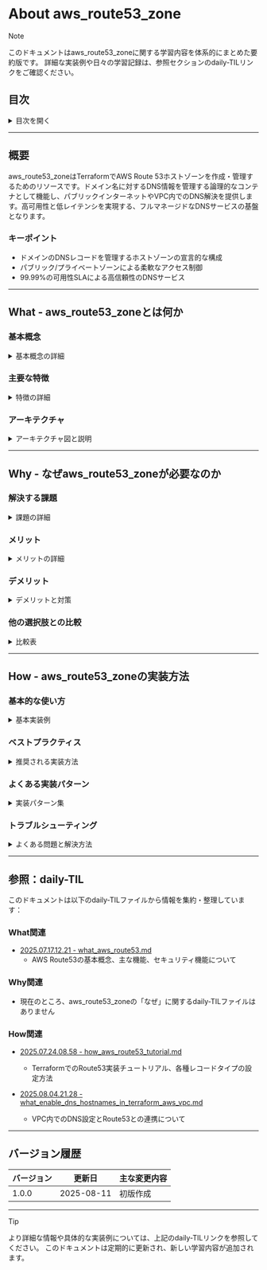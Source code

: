 # About aws_route53_zone
<!-- このファイルはaws_route53_zoneに関する包括的な知識をまとめたものです -->
<!-- daily-TILから重要な内容を抽出・整理し、体系的にまとめています -->

> [!NOTE]
> このドキュメントはaws_route53_zoneに関する学習内容を体系的にまとめた要約版です。
> 詳細な実装例や日々の学習記録は、参照セクションのdaily-TILリンクをご確認ください。

## 目次

<details>
<summary>目次を開く</summary>

- [About aws_route53_zone](#about-aws_route53_zone)
  - [目次](#目次)
  - [概要](#概要)
    - [キーポイント](#キーポイント)
  - [What - aws_route53_zoneとは何か](#what---aws_route53_zoneとは何か)
    - [基本概念](#基本概念)
      - [定義](#定義)
      - [構成要素](#構成要素)
    - [主要な特徴](#主要な特徴)
    - [アーキテクチャ](#アーキテクチャ)
      - [レイヤー構成](#レイヤー構成)
      - [データフロー](#データフロー)
  - [Why - なぜaws_route53_zoneが必要なのか](#why---なぜaws_route53_zoneが必要なのか)
    - [解決する課題](#解決する課題)
      - [従来の問題点](#従来の問題点)
      - [aws_route53_zoneによる解決策](#aws_route53_zoneによる解決策)
    - [メリット](#メリット)
      - [ビジネス面のメリット](#ビジネス面のメリット)
      - [技術面のメリット](#技術面のメリット)
    - [デメリット](#デメリット)
    - [他の選択肢との比較](#他の選択肢との比較)
  - [How - aws_route53_zoneの実装方法](#how---aws_route53_zoneの実装方法)
    - [基本的な使い方](#基本的な使い方)
      - [セットアップ](#セットアップ)
      - [基本的な実装](#基本的な実装)
      - [実行例](#実行例)
    - [ベストプラクティス](#ベストプラクティス)
      - [1. ゾーン管理の階層化](#1-ゾーン管理の階層化)
      - [2. セキュリティの強化](#2-セキュリティの強化)
      - [3. 監視とロギング](#3-監視とロギング)
    - [よくある実装パターン](#よくある実装パターン)
      - [パターン1: パブリックホストゾーン](#パターン1-パブリックホストゾーン)
      - [パターン2: プライベートホストゾーン](#パターン2-プライベートホストゾーン)
      - [パターン3: サブドメイン委任](#パターン3-サブドメイン委任)
    - [トラブルシューティング](#トラブルシューティング)
      - [エラー1: HostedZoneNotEmpty](#エラー1-hostedzonenotempty)
      - [エラー2: DelegationSetNotReusable](#エラー2-delegationsetnotreusable)
      - [エラー3: InvalidVPCId](#エラー3-invalidvpcid)
  - [参照：daily-TIL](#参照daily-til)
    - [What関連](#what関連)
    - [Why関連](#why関連)
    - [How関連](#how関連)
  - [バージョン履歴](#バージョン履歴)

</details>

---

## 概要

aws_route53_zoneはTerraformでAWS Route 53ホストゾーンを作成・管理するためのリソースです。ドメイン名に対するDNS情報を管理する論理的なコンテナとして機能し、パブリックインターネットやVPC内でのDNS解決を提供します。高可用性と低レイテンシを実現する、フルマネージドなDNSサービスの基盤となります。

### キーポイント

- ドメインのDNSレコードを管理するホストゾーンの宣言的な構成
- パブリック/プライベートゾーンによる柔軟なアクセス制御
- 99.99%の可用性SLAによる高信頼性のDNSサービス

---

## What - aws_route53_zoneとは何か

### 基本概念

<details>
<summary>基本概念の詳細</summary>

aws_route53_zoneリソースは、AWS Route 53でホストゾーンを作成・管理するためのTerraformリソースタイプです。ホストゾーンは特定のドメイン（例：example.com）のDNSレコードを格納する論理的なコンテナとして機能し、DNSクエリに対する権威ある応答を提供します。

#### 定義

aws_route53_zoneは、ドメイン名に対するDNS情報を管理するRoute 53ホストゾーンを定義するTerraformリソースです。パブリックインターネットからアクセス可能なパブリックゾーン、またはVPC内からのみアクセス可能なプライベートゾーンとして構成できます。

#### 構成要素

1. **ホストゾーン**
   - ドメインのDNSレコードを格納するコンテナ

2. **ネームサーバー**
   - DNS解決を処理する権威DNSサーバー

3. **DNSレコード**
   - A、AAAA、CNAME、MX等のリソースレコード

</details>

### 主要な特徴

<details>
<summary>特徴の詳細</summary>

1. **高可用性**
   - 世界中に分散された冗長なDNSサーバー
   - 利点: 99.99%の可用性SLA

2. **グローバル分散**
   - エニーキャストによる最適なルーティング
   - 利点: 低レイテンシでのDNS解決

3. **フルマネージド**
   - インフラの管理が不要
   - 利点: 運用負荷の削減

</details>

### アーキテクチャ

<details>
<summary>アーキテクチャ図と説明</summary>

```mermaid
graph TB
    subgraph "Route53 Zone Architecture"
        subgraph "Management Layer"
            Route53[Route 53 Service]
            HostedZone[Hosted Zone<br/>example.com]
            NameServers[Name Servers<br/>ns-xxx.awsdns-xx.com]
        end
        
        subgraph "Record Types"
            ARecord[A Record<br/>IPv4 Address]
            AAAARecord[AAAA Record<br/>IPv6 Address]
            CNAMERecord[CNAME Record<br/>Canonical Name]
            MXRecord[MX Record<br/>Mail Exchange]
            TXTRecord[TXT Record<br/>Text Data]
            AliasRecord[Alias Record<br/>AWS Resources]
        end
        
        subgraph "Zone Types"
            PublicZone[Public Zone<br/>Internet Accessible]
            PrivateZone[Private Zone<br/>VPC Only]
        end
        
        subgraph "Integration"
            ACM[ACM Certificate]
            ALB[Application Load Balancer]
            CloudFront[CloudFront Distribution]
            S3[S3 Website]
        end
        
        subgraph "DNS Resolution"
            Internet[Internet DNS]
            VPCResolver[VPC Resolver]
        end
    end
    
    HostedZone --> NameServers
    HostedZone --> ARecord
    HostedZone --> AAAARecord
    HostedZone --> CNAMERecord
    HostedZone --> MXRecord
    HostedZone --> TXTRecord
    HostedZone --> AliasRecord
    
    PublicZone --> Internet
    PrivateZone --> VPCResolver
    
    AliasRecord --> ALB
    AliasRecord --> CloudFront
    AliasRecord --> S3
    
    TXTRecord --> ACM
    
    style HostedZone fill:#FFE4B5
    style Route53 fill:#90EE90
    style AliasRecord fill:#87CEEB
```

#### レイヤー構成

- **管理層**: Route 53サービスとホストゾーンの管理
- **レコード層**: 各種DNSレコードタイプの定義
- **統合層**: AWSサービスとの連携

#### データフロー

1. DNSクエリがRoute 53に到達
2. ホストゾーンで該当レコードを検索
3. 適切なDNS応答を返す

</details>

---

## Why - なぜaws_route53_zoneが必要なのか

### 解決する課題

<details>
<summary>課題の詳細</summary>

#### 従来の問題点

1. **DNS管理の複雑性**
   - 影響: 手動でのDNS設定によるミスのリスク
   - 例: ネームサーバーの設定ミスによるダウンタイム

2. **可用性の問題**
   - 影響: 単一障害点によるサービス停止
   - 例: DNSサーバー障害によるアクセス不能

#### aws_route53_zoneによる解決策

- フルマネージドサービスによる運用負荷の削減
- グローバル分散による高可用性の実現
- Infrastructure as Codeによる設定の自動化

</details>

### メリット

<details>
<summary>メリットの詳細</summary>

#### ビジネス面のメリット

1. **コスト効率**
   - 使用量ベースの料金体系
   - DNSサーバーの構築・運用コスト削減

2. **信頼性向上**
   - 99.99%の可用性SLA
   - ビジネス継続性の確保

3. **グローバル展開**
   - 世界中からの低レイテンシアクセス
   - 国際的なサービス展開の容易化

#### 技術面のメリット

1. **自動化対応**
   - TerraformによるIaC管理
   - CI/CDパイプラインとの統合

2. **AWSサービス統合**
   - エイリアスレコードによる簡単な連携
   - ヘルスチェックとの組み合わせ

</details>

### デメリット

<details>
<summary>デメリットと対策</summary>

| デメリット | 影響 | 対策 |
|-----------|------|------|
| ベンダーロックイン | AWS依存 | 標準的なDNSレコード形式を維持 |
| 料金体系 | クエリ数による課金 | CloudFrontとの組み合わせでキャッシュ |
| 学習曲線 | 初期設定の複雑さ | ドキュメントとテンプレートの活用 |

</details>

### 他の選択肢との比較

<details>
<summary>比較表</summary>

| 項目 | Route 53 | Cloudflare DNS | 自己管理DNS |
|------|----------|----------------|-------------|
| 可用性 | 99.99% SLA | 100% SLA | 自己責任 |
| 料金 | 従量課金 | 定額/従量 | インフラコスト |
| AWS統合 | ネイティブ | 制限あり | 手動設定 |
| 管理負荷 | 非常に低い | 低い | 高い |

</details>

---

## How - aws_route53_zoneの実装方法

### 基本的な使い方

<details>
<summary>基本実装例</summary>

#### セットアップ

```hcl
# プロバイダーの設定
terraform {
  required_providers {
    aws = {
      source  = "hashicorp/aws"
      version = "~> 5.0"
    }
  }
}

provider "aws" {
  region = "ap-northeast-1"
}
```

#### 基本的な実装

```hcl
# パブリックホストゾーン
resource "aws_route53_zone" "main" {
  name    = "example.com"
  comment = "Managed by Terraform"

  tags = {
    Name        = "${var.project_name}-zone"
    Environment = var.environment
  }
}

# 基本的なAレコード
resource "aws_route53_record" "www" {
  zone_id = aws_route53_zone.main.zone_id
  name    = "www.example.com"
  type    = "A"
  ttl     = 300
  records = ["192.0.2.1"]
}

# ALBへのエイリアスレコード
resource "aws_route53_record" "alb" {
  zone_id = aws_route53_zone.main.zone_id
  name    = "api.example.com"
  type    = "A"

  alias {
    name                   = aws_lb.main.dns_name
    zone_id                = aws_lb.main.zone_id
    evaluate_target_health = true
  }
}

# ネームサーバー情報の出力
output "name_servers" {
  value       = aws_route53_zone.main.name_servers
  description = "List of name servers for the zone"
}
```

#### 実行例

```bash
# 初期化
terraform init

# 計画の確認
terraform plan

# 適用
terraform apply

# ネームサーバーの確認
terraform output name_servers
```

</details>

### ベストプラクティス

<details>
<summary>推奨される実装方法</summary>

#### 1. ゾーン管理の階層化

```hcl
# 親ゾーン
resource "aws_route53_zone" "parent" {
  name = "example.com"
}

# 子ゾーン（サブドメイン）
resource "aws_route53_zone" "child" {
  name = "dev.example.com"
}

# 委任レコード
resource "aws_route53_record" "child_ns" {
  zone_id = aws_route53_zone.parent.zone_id
  name    = "dev.example.com"
  type    = "NS"
  ttl     = 172800

  records = aws_route53_zone.child.name_servers
}

# 環境別の管理
locals {
  zones = {
    production  = "example.com"
    staging     = "staging.example.com"
    development = "dev.example.com"
  }
}
```

**理由**: 環境やサービスごとの独立した管理と権限制御

#### 2. セキュリティの強化

```hcl
# プライベートホストゾーン
resource "aws_route53_zone" "private" {
  name = "internal.example.com"

  vpc {
    vpc_id = aws_vpc.main.id
  }

  # 追加VPCの関連付け
  lifecycle {
    ignore_changes = [vpc]
  }
}

# DNSSEC の有効化（パブリックゾーン）
resource "aws_route53_key_signing_key" "main" {
  hosted_zone_id             = aws_route53_zone.main.id
  key_management_service_arn = aws_kms_key.dnssec.arn
  name                       = "${var.project_name}-ksk"
}

resource "aws_route53_hosted_zone_dnssec" "main" {
  hosted_zone_id = aws_route53_key_signing_key.main.hosted_zone_id
}

# クエリロギングの設定
resource "aws_route53_query_log" "main" {
  depends_on = [aws_cloudwatch_log_resource_policy.route53]

  cloudwatch_log_group_arn = aws_cloudwatch_log_group.route53.arn
  zone_id                  = aws_route53_zone.main.zone_id
}
```

**理由**: DNS攻撃の防止とコンプライアンス対応

#### 3. 監視とロギング

```hcl
# CloudWatchロググループ
resource "aws_cloudwatch_log_group" "route53" {
  name              = "/aws/route53/${aws_route53_zone.main.name}"
  retention_in_days = 30
}

# ヘルスチェック
resource "aws_route53_health_check" "main" {
  fqdn              = "www.example.com"
  port              = 443
  type              = "HTTPS"
  resource_path     = "/health"
  failure_threshold = "3"
  request_interval  = "30"

  tags = {
    Name = "${var.project_name}-health-check"
  }
}

# CloudWatchアラーム
resource "aws_cloudwatch_metric_alarm" "health_check" {
  alarm_name          = "${var.project_name}-route53-health"
  comparison_operator = "LessThanThreshold"
  evaluation_periods  = "2"
  metric_name         = "HealthCheckStatus"
  namespace           = "AWS/Route53"
  period              = "60"
  statistic           = "Minimum"
  threshold           = "1"
  alarm_description   = "This metric monitors Route53 health check"

  dimensions = {
    HealthCheckId = aws_route53_health_check.main.id
  }
}
```

**理由**: DNSの可用性監視とトラブルシューティング

</details>

### よくある実装パターン

<details>
<summary>実装パターン集</summary>

#### パターン1: パブリックホストゾーン

**用途**: インターネットからアクセス可能なWebサービス

```hcl
# メインゾーン
resource "aws_route53_zone" "public" {
  name = var.domain_name

  tags = {
    Name = "${var.project_name}-public-zone"
    Type = "public"
  }
}

# ACM証明書の検証
resource "aws_acm_certificate" "main" {
  domain_name       = var.domain_name
  validation_method = "DNS"

  subject_alternative_names = [
    "*.${var.domain_name}"
  ]

  lifecycle {
    create_before_destroy = true
  }
}

resource "aws_route53_record" "cert_validation" {
  for_each = {
    for dvo in aws_acm_certificate.main.domain_validation_options : dvo.domain_name => {
      name   = dvo.resource_record_name
      record = dvo.resource_record_value
      type   = dvo.resource_record_type
    }
  }

  allow_overwrite = true
  name            = each.value.name
  records         = [each.value.record]
  ttl             = 60
  type            = each.value.type
  zone_id         = aws_route53_zone.public.zone_id
}

# CloudFrontディストリビューション用エイリアス
resource "aws_route53_record" "cloudfront" {
  zone_id = aws_route53_zone.public.zone_id
  name    = var.domain_name
  type    = "A"

  alias {
    name                   = aws_cloudfront_distribution.main.domain_name
    zone_id                = aws_cloudfront_distribution.main.hosted_zone_id
    evaluate_target_health = false
  }
}
```

#### パターン2: プライベートホストゾーン

**用途**: VPC内のみでアクセス可能な内部サービス

```hcl
# プライベートゾーン
resource "aws_route53_zone" "private" {
  name = "internal.${var.domain_name}"

  vpc {
    vpc_id = aws_vpc.main.id
  }

  tags = {
    Name = "${var.project_name}-private-zone"
    Type = "private"
  }
}

# RDSエンドポイント用CNAME
resource "aws_route53_record" "database" {
  zone_id = aws_route53_zone.private.zone_id
  name    = "db.internal.${var.domain_name}"
  type    = "CNAME"
  ttl     = 300
  records = [aws_rds_cluster.main.endpoint]
}

# 内部ALB用エイリアス
resource "aws_route53_record" "internal_alb" {
  zone_id = aws_route53_zone.private.zone_id
  name    = "api.internal.${var.domain_name}"
  type    = "A"

  alias {
    name                   = aws_lb.internal.dns_name
    zone_id                = aws_lb.internal.zone_id
    evaluate_target_health = true
  }
}

# 追加VPCの関連付け
resource "aws_route53_zone_association" "secondary" {
  zone_id = aws_route53_zone.private.zone_id
  vpc_id  = aws_vpc.secondary.id
}
```

#### パターン3: サブドメイン委任

**用途**: 部門やサービスごとの独立したDNS管理

```hcl
# 親ドメインのゾーン
resource "aws_route53_zone" "parent" {
  name = "example.com"
}

# 開発環境用サブドメイン
resource "aws_route53_zone" "dev" {
  name = "dev.example.com"

  tags = {
    Environment = "development"
  }
}

# 本番環境用サブドメイン
resource "aws_route53_zone" "prod" {
  name = "app.example.com"

  tags = {
    Environment = "production"
  }
}

# NSレコードによる委任
resource "aws_route53_record" "dev_delegation" {
  zone_id = aws_route53_zone.parent.zone_id
  name    = "dev.example.com"
  type    = "NS"
  ttl     = 172800
  records = aws_route53_zone.dev.name_servers
}

resource "aws_route53_record" "prod_delegation" {
  zone_id = aws_route53_zone.parent.zone_id
  name    = "app.example.com"
  type    = "NS"
  ttl     = 172800
  records = aws_route53_zone.prod.name_servers
}
```

</details>

### トラブルシューティング

<details>
<summary>よくある問題と解決方法</summary>

#### エラー1: HostedZoneNotEmpty

**原因**: ゾーンにレコードが残っている状態で削除しようとした
**解決方法**:

```hcl
# レコードの削除順序を管理
resource "aws_route53_record" "example" {
  # ...設定...

  # ゾーンより先に削除されるよう依存関係を設定
  lifecycle {
    create_before_destroy = false
  }
}

# または、ゾーンのforce_destroyを有効化（注意が必要）
resource "aws_route53_zone" "main" {
  name = "example.com"
  
  # 全レコードを強制削除（本番環境では非推奨）
  force_destroy = var.environment != "production"
}
```

#### エラー2: DelegationSetNotReusable

**原因**: 他のゾーンで使用中の委任セットを再利用しようとした
**解決方法**:

```hcl
# 再利用可能な委任セットの作成
resource "aws_route53_delegation_set" "main" {
  reference_name = var.project_name
}

# 委任セットを使用したゾーン作成
resource "aws_route53_zone" "main" {
  name              = "example.com"
  delegation_set_id = aws_route53_delegation_set.main.id
}
```

#### エラー3: InvalidVPCId

**原因**: プライベートゾーンに無効なVPC IDを指定
**解決方法**:

```hcl
# VPCの存在確認
data "aws_vpc" "selected" {
  id = var.vpc_id
}

resource "aws_route53_zone" "private" {
  name = "internal.example.com"

  vpc {
    vpc_id = data.aws_vpc.selected.id
  }

  # VPCが削除される前にゾーンを削除
  depends_on = [data.aws_vpc.selected]
}
```

</details>

---

## 参照：daily-TIL

このドキュメントは以下のdaily-TILファイルから情報を集約・整理しています：

### What関連

- [2025.07.17.12.21 - what_aws_route53.md](daily/2025.07.17.12.21_what_aws_route53.md)
  - AWS Route53の基本概念、主な機能、セキュリティ機能について

### Why関連

- 現在のところ、aws_route53_zoneの「なぜ」に関するdaily-TILファイルはありません

### How関連

- [2025.07.24.08.58 - how_aws_route53_tutorial.md](daily/2025.07.24.08.58_how_aws_route53_tutorial.md)
  - TerraformでのRoute53実装チュートリアル、各種レコードタイプの設定方法

- [2025.08.04.21.28 - what_enable_dns_hostnames_in_terraform_aws_vpc.md](daily/2025.08.04.21.28_what_enable_dns_hostnames_in_terraform_aws_vpc.md)
  - VPC内でのDNS設定とRoute53との連携について

---

## バージョン履歴

| バージョン | 更新日 | 主な変更内容 |
|-----------|---------|-------------|
| 1.0.0 | 2025-08-11 | 初版作成 |

---

> [!TIP]
> より詳細な情報や具体的な実装例については、上記のdaily-TILリンクを参照してください。
> このドキュメントは定期的に更新され、新しい学習内容が追加されます。